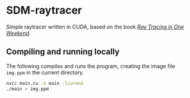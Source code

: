 # SDM-raytracer

Simple raytracer written in CUDA, based on the book [_Ray Tracing in One Weekend_](https://raytracing.github.io/books/RayTracingInOneWeekend.html).

## Compiling and running locally
The following compiles and runs the program, creating the image file `img.ppm` in the current directory.

```bash
nvcc main.cu -o main -lcurand
./main > img.ppm
```
